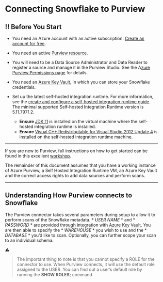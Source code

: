 # Connecting Snowflake to Purview

## ‼️ Before You Start

- You need an Azure account with an active subscription. [Create an account for free](https://azure.microsoft.com/free/?WT.mc_id=A261C142F).

- You need an active [Purview resource](https://docs.microsoft.com/en-us/azure/purview/create-catalog-portal).
- You will need to be a Data Source Administrator and Data Reader to register a source and manage it in the Purview Studio. See the A[zure Purview Permissions page](https://docs.microsoft.com/en-us/azure/purview/catalog-permissions) for details.
- You need an [Azure Key Vault](https://docs.microsoft.com/en-us/azure/key-vault/general/basic-concepts), in which you can store your Snowflake credentials.
- Set up the latest self-hosted integration runtime. For more information, see the [create and configure a self-hosted integration runtime guide](https://docs.microsoft.com/en-us/azure/purview/manage-integration-runtimes). The minimal supported Self-hosted Integration Runtime version is 5.11.7971.2.
  -  **Ensure** [JDK 11](https://www.oracle.com/java/technologies/javase/jdk11-archive-downloads.html) is installed on the virtual machine where the self-hosted integration runtime is installed.<br> 
  - **Ensure** [Visual C++ Redistributable for Visual Studio 2012 Update 4](https://www.microsoft.com/download/details.aspx?id=30679) is installed on the self-hosted integration runtime machine.<br> 


*****

If you are new to Purview, full instructions on how to get started can be found in this excellent [workshop](https://github.com/tayganr/purviewlab).

The remainder of this document assumes that you have a working instance of Azure Purview, a Self Hosted Integration Runtime VM, an Azure Key Vault and the correct access rights to add data sources and perform scans. 
***

## Understanding How Purview connects to Snowflake
The Purview connector takes several parameters during setup to allow it to perform scans of the Snowflake metadata. * *USER NAME* * and * *PASSWORD* * are provided through integration with [Azure Key Vault](https://github.com/tayganr/purviewlab/blob/main/modules/module02b.md#1-key-vault-access-policy-1-grant-yourself-access). You are then able to specify the * *WAREHOUSE* * you wish to use and the * *DATABASE* * you’d like to scan. Optionally, you can further scope your scan to an individual schema.

:warning:
>The important thing to note is that you cannot specify a ROLE for the connector to use. 
>When Purview connects, it will use the default role assigned to the USER. 
>You can find out a user’s default role by running the **SHOW ROLES;** command.

